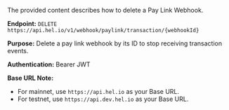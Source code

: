 The provided content describes how to delete a Pay Link Webhook.

**Endpoint:**
`DELETE https://api.hel.io/v1/webhook/paylink/transaction/{webhookId}`

**Purpose:**
Delete a pay link webhook by its ID to stop receiving transaction events.

**Authentication:**
Bearer JWT

**Base URL Note:**
*   For mainnet, use `https://api.hel.io` as your Base URL.
*   For testnet, use `https://api.dev.hel.io` as your Base URL.